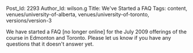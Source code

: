 Post_Id: 2293
Author_Id: wilson.g
Title: We've Started a FAQ
Tags: content, venues/university-of-alberta, venues/university-of-toronto, versions/version-3

<p>We have started a FAQ [no longer online] for the July 2009 offerings of the course in Edmonton and Toronto.  Please let us know if you have any questions that it doesn't answer yet.</p>
